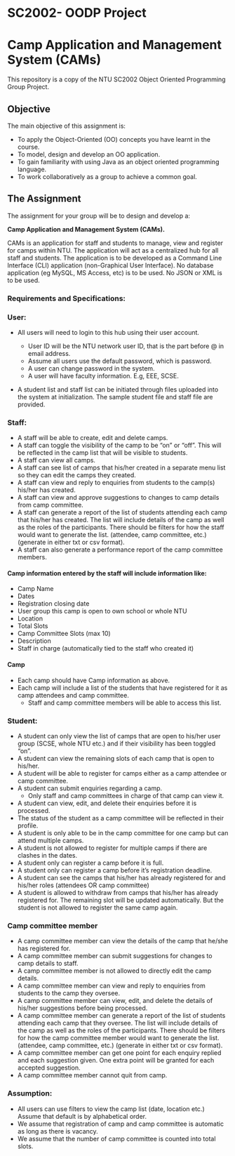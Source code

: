 # SC2002- OODP Project
# Camp Application and Management System (CAMs)
This repository is a copy of the NTU SC2002 Object Oriented Programming Group Project.

## Objective
The main objective of this assignment is:
- To apply the Object-Oriented (OO) concepts you have learnt in the course.
- To model, design and develop an OO application.
- To gain familiarity with using Java as an object oriented programming language.
- To work collaboratively as a group to achieve a common goal.

## The Assignment
The assignment for your group will be to design and develop a:

**Camp Application and Management System (CAMs).**

CAMs is an application for staff and students to manage, view and register for camps within NTU. The application will act as a centralized hub for all staff and students.
The application is to be developed as a Command Line Interface (CLI) application (non-Graphical User Interface). 
No database application (eg MySQL, MS Access, etc) is to be used.  No JSON or XML is to be used. 

### Requirements and Specifications:
### User:
- All users will need to login to this hub using their user account.
  - User ID will be the NTU network user ID, that is the part before @ in email address.
  - Assume all users use the default password, which is password.
  - A user can change password in the system.
  - A user will have faculty information. E.g, EEE, SCSE.

- A student list and staff list can be initiated through files uploaded into the system at initialization. The sample student file and staff file are provided.

### Staff:
- A staff will be able to create, edit and delete camps.
- A staff can toggle the visibility of the camp to be “on” or “off”. This will be reflected in the camp list that will be visible to students.
- A staff can view all camps.
- A staff can see list of camps that his/her created in a separate menu list so they can edit the camps they created.
- A staff can view and reply to enquiries from students to the camp(s) his/her has created.
- A staff can view and approve suggestions to changes to camp details from camp committee.
- A staff can generate a report of the list of students attending each camp that his/her has created. The list will include details of the camp as well as the roles of the participants. There should be filters for how the staff would want to generate the list. (attendee, camp committee, etc.) (generate in either txt or csv format).
- A staff can also generate a performance report of the camp committee members.

#### Camp information entered by the staff will include information like:
- Camp Name
- Dates
- Registration closing date
- User group this camp is open to own school or whole NTU
- Location
- Total Slots
- Camp Committee Slots (max 10)
- Description
- Staff in charge (automatically tied to the staff who created it)

#### Camp
- Each camp should have Camp information as above.
- Each camp will include a list of the students that have registered for it as camp attendees and camp committee.
  - Staff and camp committee members will be able to access this list.

### Student:
- A student can only view the list of camps that are open to his/her user group (SCSE, whole NTU etc.) and if their visibility has been toggled “on”.
- A student can view the remaining slots of each camp that is open to his/her.
- A student will be able to register for camps either as a camp attendee or camp committee.
- A student can submit enquiries regarding a camp.
  - Only staff and camp committees in charge of that camp can view it.
- A student can view, edit, and delete their enquiries before it is processed.
- The status of the student as a camp committee will be reflected in their profile.
- A student is only able to be in the camp committee for one camp but can attend multiple camps.
- A student is not allowed to register for multiple camps if there are clashes in the dates.
- A student only can register a camp before it is full.
- A student only can register a camp before it’s registration deadline.
- A student can see the camps that his/her has already registered for and his/her roles (attendees OR camp committee)
- A student is allowed to withdraw from camps that his/her has already registered for. The remaining slot will be updated automatically. But the student is not allowed to register the same camp again.

### Camp committee member
- A camp committee member can view the details of the camp that he/she has registered for.
- A camp committee member can submit suggestions for changes to camp details to staff.
- A camp committee member is not allowed to directly edit the camp details.
- A camp committee member can view and reply to enquiries from students to the camp they oversee.
- A camp committee member can view, edit, and delete the details of his/her suggestions before being processed.
- A camp committee member can generate a report of the list of students attending each camp that they oversee. The list will include details of the camp as well as the roles of the participants. There should be filters for how the camp committee member would want to generate the list. (attendee, camp committee, etc.) (generate in either txt or csv format).
- A camp committee member can get one point for each enquiry replied and each suggestion given. One extra point will be granted for each accepted suggestion.
- A camp committee member cannot quit from camp.

### Assumption:
- All users can use filters to view the camp list (date, location etc.) Assume that default is by alphabetical order.
- We assume that registration of camp and camp committee is automatic as long as there is vacancy.
- We assume that the number of camp committee is counted into total slots.
